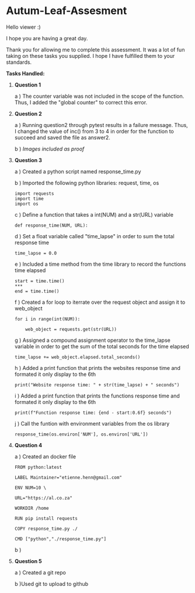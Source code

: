 # Autum-Leaf-Assesment

Hello viewer :)

I hope you are having a great day.

Thank you for allowing me to complete this assessment.
It was a lot of fun taking on these tasks you supplied.
I hope I have fulfilled them to your standards. 

**Tasks Handled:**
1)  **Question 1**

    a )  The counter variable was not included in the scope of the function.
      Thus, I added the "global counter" to correct this error.

2)  **Question 2**

    a )  Running question2 through pytest results in a failure message.
        Thus, I changed the value of inc() from 3 to 4 in order for the function to succeed and saved the file as answer2.
        
    b )  *Images included as proof*

3)  **Question 3**

    a )  Created a python script named response_time.py
    
    b )  Imported the following python libraries: request, time, os
        
        import requests
        import time
        import os
        
    c )  Define a function that takes a int(NUM) and a str(URL) variable
    
        def response_time(NUM, URL):
    
    d )  Set a float variable called "time_lapse" in order to sum the total response time
    
        time_lapse = 0.0
    
    e )  Included a time method from the time library to record the functions time elapsed
        
        start = time.time()
        ***
        end = time.time()
    
    f )  Created a for loop to iterrate over the request object and assign it to web_object
        
        for i in range(int(NUM)):

            web_object = requests.get(str(URL))
    
    g )  Assigned a compound assignment operator to the time_lapse variable in order to get the sum of the total seconds for the time elapsed
    
        time_lapse += web_object.elapsed.total_seconds()
        
     h ) Added a print function that prints the websites response time and formated it only display to the 6th
        
        print("Website response time: " + str(time_lapse) + " seconds")
        
     i ) Added a print function that prints the functions response time and formated it only display to the 6th
        
        print(f"Function response time: {end - start:0.6f} seconds")
        
     j ) Call the funtion with environment variables from the os library
        
        response_time(os.environ['NUM'], os.environ['URL'])
        

4)  **Question 4**

    a ) Created an docker file
        
        FROM python:latest

        LABEL Maintainer="etienne.henn@gmail.com"

        ENV NUM=10 \

        URL="https://al.co.za"

        WORKDIR /home

        RUN pip install requests

        COPY response_time.py ./

        CMD ["python","./response_time.py"]
        
    b ) 


5)  **Question 5**
    
    a ) Created a git repo
    
    b )Used git to upload to github
